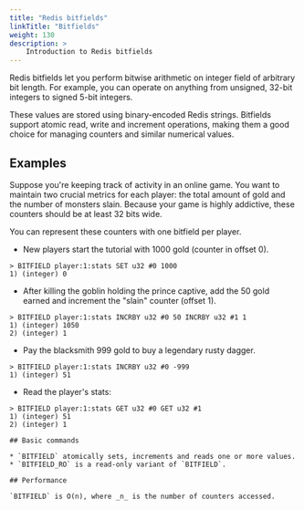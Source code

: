 ```yaml
---
title: "Redis bitfields"
linkTitle: "Bitfields"
weight: 130
description: >
    Introduction to Redis bitfields
---
```


Redis bitfields let you perform bitwise arithmetic on integer field of arbitrary bit length. For example, you can operate on anything from unsigned, 32-bit integers to signed 5-bit integers.

These values are stored using binary-encoded Redis strings.
Bitfields support atomic read, write and increment operations, making them a good choice for managing counters and similar numerical values.

## Examples

Suppose you're keeping track of activity in an online game.
You want to maintain two crucial metrics for each player: the total amount of gold and the number of monsters slain.
Because your game is highly addictive, these counters should be at least 32 bits wide.

You can represent these counters with one bitfield per player.

* New players start the tutorial with 1000 gold (counter in offset 0).
```
> BITFIELD player:1:stats SET u32 #0 1000
1) (integer) 0
```

* After killing the goblin holding the prince captive, add the 50 gold earned and increment the "slain" counter (offset 1).
```
> BITFIELD player:1:stats INCRBY u32 #0 50 INCRBY u32 #1 1
1) (integer) 1050
2) (integer) 1
```

* Pay the blacksmith 999 gold to buy a legendary rusty dagger.
```
> BITFIELD player:1:stats INCRBY u32 #0 -999
1) (integer) 51
```

* Read the player's stats:
```
> BITFIELD player:1:stats GET u32 #0 GET u32 #1
1) (integer) 51
2) (integer) 1

## Basic commands

* `BITFIELD` atomically sets, increments and reads one or more values.
* `BITFIELD_RO` is a read-only variant of `BITFIELD`.

## Performance

`BITFIELD` is O(n), where _n_ is the number of counters accessed.
